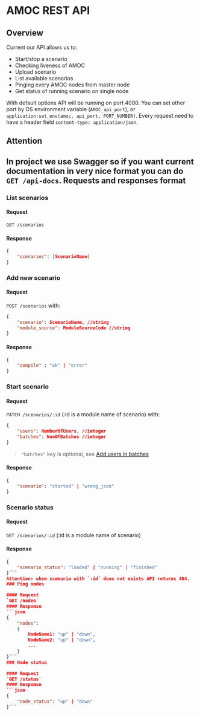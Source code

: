 AMOC REST API
==

Overview
--

Current our API allows us to:
* Start/stop a scenario
* Checking liveness of AMOC
* Upload scenario
* List available scenarios
* Pinging every AMOC nodes from master node
* Get status of running scenario on single node

With default options API will be running on port 4000. You can set other port by OS environment variable (`AMOC_api_port`), or `application:set_env(amoc, api_port, PORT_NUMBER)`.
Every request need to have a header field `content-type: application/json`.

Attention
---
In project we use Swagger so if you want current documentation in very nice format you can do `GET /api-docs`.
Requests and responses format
---

### List scenarios

#### Request
`GET /scenarios`
#### Response
```json
{
    "scenarios": [ScenarioName]
}
```
### Add new scenario

#### Request
`POST /scenarios` with:
```json
{
    "scenario": ScenarioName, //string
    "module_source": ModuleSourceCode //string
}
```
#### Response
```json
{
    "compile" : "ok" | "error"
}
```
### Start scenario

#### Request 
`PATCH /scenarios/:id` (:id is a module name of scenario) with:
```json
{
    "users": NumberOfUsers, //integer
    "batches": NumOfBatches //integer
}
```
> `"batches"` key is optional, see [Add users in batches](./README.md#2-add-users-in-batches)
#### Response
```json
{
    "scenario": "started" | "wrong_json"
}
```
### Scenario status

#### Request
`GET /scenarios/:id` (:id is a module name of scenario)
#### Response
```json
{
    "scenario_status": "loaded" | "running" | "finished"
}```
Attention: when scenario with `:id` does not exists API returns 404.
### Ping nodes

#### Request
`GET /nodes`
#### Response
```json
{
    "nodes": 
    {
        NodeName1: "up" | "down",
        NodeName2: "up" | "down",
        ...
    }
}```
### Node status

#### Request
`GET /status`
#### Response
```json
{
    "node_status": "up" | "down"
}```
